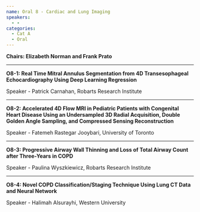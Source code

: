 ```yaml
---
name: Oral 8 - Cardiac and Lung Imaging
speakers:
  - -
categories:
  - Cat A
  - Oral
---
```


**Chairs: Elizabeth Norman and Frank Prato**

_____________________________________________________

**O8-1: Real Time Mitral Annulus Segmentation from 4D Transesophageal Echocardiography Using Deep Learning Regression**

Speaker - Patrick Carnahan, Robarts Research Institute 

_____________________________________________________

**O8-2: Accelerated 4D Flow MRI in Pediatric Patients with Congenital Heart Disease Using an Undersampled 3D Radial Acquisition, Double Golden Angle Sampling, and Compressed Sensing Reconstruction**

Speaker - Fatemeh Rastegar Jooybari, University of Toronto 

_____________________________________________________

**O8-3: Progressive Airway Wall Thinning and Loss of Total Airway Count after Three-Years in COPD**

Speaker - Paulina Wyszkiewicz, Robarts Research Institute 

_____________________________________________________

**O8-4: Novel COPD Classification/Staging Technique Using Lung CT Data and Neural Network**

Speaker - Halimah Alsurayhi, Western University 



